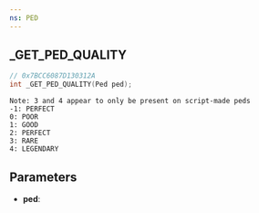 ```yaml
---
ns: PED
---
```

## _GET_PED_QUALITY

```c
// 0x7BCC6087D130312A
int _GET_PED_QUALITY(Ped ped);
```

```
Note: 3 and 4 appear to only be present on script-made peds
-1: PERFECT
0: POOR
1: GOOD
2: PERFECT
3: RARE
4: LEGENDARY
```

## Parameters
* **ped**:
